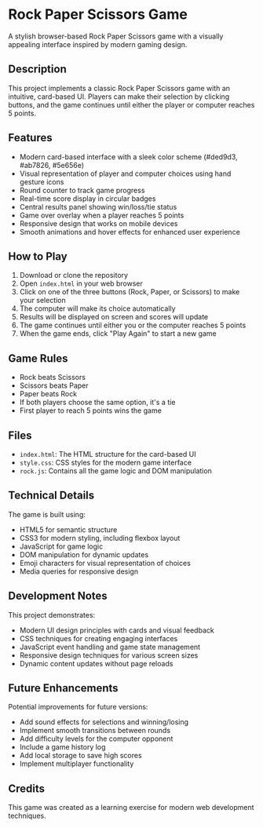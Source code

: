 # Rock Paper Scissors Game

A stylish browser-based Rock Paper Scissors game with a visually appealing interface inspired by modern gaming design.

## Description

This project implements a classic Rock Paper Scissors game with an intuitive, card-based UI. Players can make their selection by clicking buttons, and the game continues until either the player or computer reaches 5 points.

## Features

- Modern card-based interface with a sleek color scheme (#ded9d3, #ab7826, #5e656e)
- Visual representation of player and computer choices using hand gesture icons
- Round counter to track game progress
- Real-time score display in circular badges
- Central results panel showing win/loss/tie status
- Game over overlay when a player reaches 5 points
- Responsive design that works on mobile devices
- Smooth animations and hover effects for enhanced user experience

## How to Play

1. Download or clone the repository
2. Open `index.html` in your web browser
3. Click on one of the three buttons (Rock, Paper, or Scissors) to make your selection
4. The computer will make its choice automatically
5. Results will be displayed on screen and scores will update
6. The game continues until either you or the computer reaches 5 points
7. When the game ends, click "Play Again" to start a new game

## Game Rules

- Rock beats Scissors
- Scissors beats Paper
- Paper beats Rock
- If both players choose the same option, it's a tie
- First player to reach 5 points wins the game

## Files

- `index.html`: The HTML structure for the card-based UI
- `style.css`: CSS styles for the modern game interface
- `rock.js`: Contains all the game logic and DOM manipulation

## Technical Details

The game is built using:
- HTML5 for semantic structure
- CSS3 for modern styling, including flexbox layout
- JavaScript for game logic
- DOM manipulation for dynamic updates
- Emoji characters for visual representation of choices
- Media queries for responsive design

## Development Notes

This project demonstrates:
- Modern UI design principles with cards and visual feedback
- CSS techniques for creating engaging interfaces
- JavaScript event handling and game state management
- Responsive design techniques for various screen sizes
- Dynamic content updates without page reloads

## Future Enhancements

Potential improvements for future versions:
- Add sound effects for selections and winning/losing
- Implement smooth transitions between rounds
- Add difficulty levels for the computer opponent
- Include a game history log
- Add local storage to save high scores
- Implement multiplayer functionality

## Credits

This game was created as a learning exercise for modern web development techniques.
